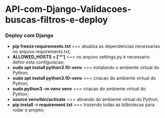# API-com-Django-Validacoes-buscas-filtros-e-deploy

<h3>Deploy com Django</h3>
<ul>
  <li><strong>pip freeze requirements.txt</strong> === atualiza as dependencias necessarias no arquivo requirements.txt;</li>
  <li><strong>ALLOWED_HOSTS = ['*']</strong> === no arquivo settings.py é necessario definr esta configuracao;</li>
  <li><strong>sudo apt install python3.10-venv</strong> === instalando o ambiente virtual do Python;</li>
  <li><strong>sudo apt install python3.10-venv</strong> === criacao do ambiente virtual do Python;</li>
  <li><strong>sudo python3 -m venv venv</strong> === criacao do ambiente virtual do Python;</li>
  <li><strong>source venv/bin/activate</strong> === ativando do ambiente virtual do Python;</li>
  <li><strong>pip install -r requirement.txt</strong> === trazendo todas as bilbiotecas para rodar o projeto;</li>
</ul>
